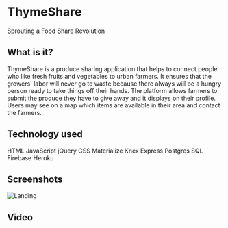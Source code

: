 # ThymeShare
Sprouting a Food Share Revolution

## What is it?
ThymeShare is a produce sharing application that helps to connect people who like fresh fruits and vegetables to urban farmers. It ensures that the growers' labor will never go to waste because there always will be a hungry person ready to take things off their hands. The platform allows farmers to submit the produce they have to give away and it displays on their profile. Users may see on a map which items are available in their area and contact the farmers.

## Technology used
HTML
JavaScript
jQuery
CSS
Materialize
Knex
Express
Postgres
SQL
Firebase
Heroku

## Screenshots
![Landing](http://i.imgur.com/ZJsZsnk.jpg)

## Video
